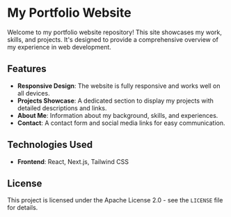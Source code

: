 # My Portfolio Website

Welcome to my portfolio website repository! This site showcases my work, skills, and projects. It's designed to provide a comprehensive overview of my experience in web development.

## Features
- **Responsive Design**: The website is fully responsive and works well on all devices.
- **Projects Showcase**: A dedicated section to display my projects with detailed descriptions and links.
- **About Me**: Information about my background, skills, and experiences.
- **Contact**: A contact form and social media links for easy communication.

## Technologies Used
- **Frontend**: React, Next.js, Tailwind CSS



## License
This project is licensed under the Apache License 2.0 - see the `LICENSE` file for details.



